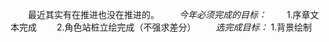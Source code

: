 &emsp;&emsp;最近其实有在推进也没在推进的。
&emsp;&emsp;_今年必须完成的目标：_
&emsp;&emsp;1.序章文本完成
&emsp;&emsp;2.角色站桩立绘完成（不强求差分）
&emsp;&emsp;_选完成目标：_
1.背景绘制